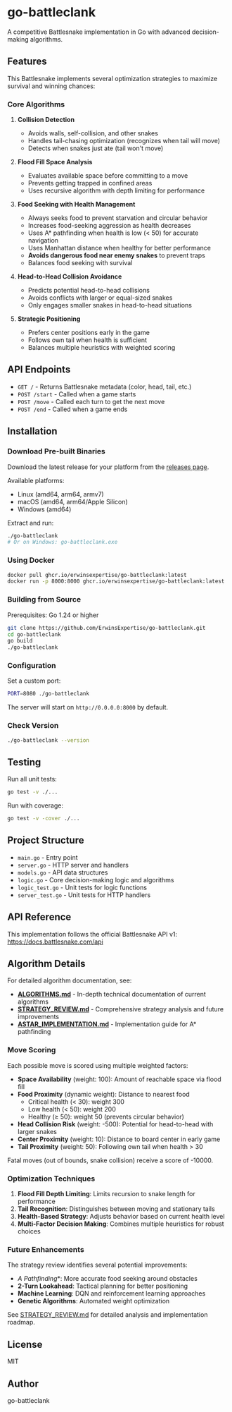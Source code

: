 # go-battleclank

A competitive Battlesnake implementation in Go with advanced decision-making algorithms.

## Features

This Battlesnake implements several optimization strategies to maximize survival and winning chances:

### Core Algorithms

1. **Collision Detection**
   - Avoids walls, self-collision, and other snakes
   - Handles tail-chasing optimization (recognizes when tail will move)
   - Detects when snakes just ate (tail won't move)

2. **Flood Fill Space Analysis**
   - Evaluates available space before committing to a move
   - Prevents getting trapped in confined areas
   - Uses recursive algorithm with depth limiting for performance

3. **Food Seeking with Health Management**
   - Always seeks food to prevent starvation and circular behavior
   - Increases food-seeking aggression as health decreases
   - Uses A* pathfinding when health is low (< 50) for accurate navigation
   - Uses Manhattan distance when healthy for better performance
   - **Avoids dangerous food near enemy snakes** to prevent traps
   - Balances food seeking with survival

4. **Head-to-Head Collision Avoidance**
   - Predicts potential head-to-head collisions
   - Avoids conflicts with larger or equal-sized snakes
   - Only engages smaller snakes in head-to-head situations

5. **Strategic Positioning**
   - Prefers center positions early in the game
   - Follows own tail when health is sufficient
   - Balances multiple heuristics with weighted scoring

## API Endpoints

- `GET /` - Returns Battlesnake metadata (color, head, tail, etc.)
- `POST /start` - Called when a game starts
- `POST /move` - Called each turn to get the next move
- `POST /end` - Called when a game ends

## Installation

### Download Pre-built Binaries

Download the latest release for your platform from the [releases page](https://github.com/ErwinsExpertise/go-battleclank/releases).

Available platforms:
- Linux (amd64, arm64, armv7)
- macOS (amd64, arm64/Apple Silicon)
- Windows (amd64)

Extract and run:
```bash
./go-battleclank
# Or on Windows: go-battleclank.exe
```

### Using Docker

```bash
docker pull ghcr.io/erwinsexpertise/go-battleclank:latest
docker run -p 8000:8000 ghcr.io/erwinsexpertise/go-battleclank:latest
```

### Building from Source

Prerequisites: Go 1.24 or higher

```bash
git clone https://github.com/ErwinsExpertise/go-battleclank.git
cd go-battleclank
go build
./go-battleclank
```

### Configuration

Set a custom port:
```bash
PORT=8080 ./go-battleclank
```

The server will start on `http://0.0.0.0:8000` by default.

### Check Version

```bash
./go-battleclank --version
```

## Testing

Run all unit tests:

```bash
go test -v ./...
```

Run with coverage:

```bash
go test -v -cover ./...
```

## Project Structure

- `main.go` - Entry point
- `server.go` - HTTP server and handlers
- `models.go` - API data structures
- `logic.go` - Core decision-making logic and algorithms
- `logic_test.go` - Unit tests for logic functions
- `server_test.go` - Unit tests for HTTP handlers

## API Reference

This implementation follows the official Battlesnake API v1:
https://docs.battlesnake.com/api

## Algorithm Details

For detailed algorithm documentation, see:
- **[ALGORITHMS.md](ALGORITHMS.md)** - In-depth technical documentation of current algorithms
- **[STRATEGY_REVIEW.md](STRATEGY_REVIEW.md)** - Comprehensive strategy analysis and future improvements
- **[ASTAR_IMPLEMENTATION.md](ASTAR_IMPLEMENTATION.md)** - Implementation guide for A* pathfinding

### Move Scoring

Each possible move is scored using multiple weighted factors:

- **Space Availability** (weight: 100): Amount of reachable space via flood fill
- **Food Proximity** (dynamic weight): Distance to nearest food
  - Critical health (< 30): weight 300
  - Low health (< 50): weight 200
  - Healthy (≥ 50): weight 50 (prevents circular behavior)
- **Head Collision Risk** (weight: -500): Potential for head-to-head with larger snakes
- **Center Proximity** (weight: 10): Distance to board center in early game
- **Tail Proximity** (weight: 50): Following own tail when health > 30

Fatal moves (out of bounds, snake collision) receive a score of -10000.

### Optimization Techniques

1. **Flood Fill Depth Limiting**: Limits recursion to snake length for performance
2. **Tail Recognition**: Distinguishes between moving and stationary tails
3. **Health-Based Strategy**: Adjusts behavior based on current health level
4. **Multi-Factor Decision Making**: Combines multiple heuristics for robust choices

### Future Enhancements

The strategy review identifies several potential improvements:
- **A* Pathfinding**: More accurate food seeking around obstacles
- **2-Turn Lookahead**: Tactical planning for better positioning
- **Machine Learning**: DQN and reinforcement learning approaches
- **Genetic Algorithms**: Automated weight optimization

See [STRATEGY_REVIEW.md](STRATEGY_REVIEW.md) for detailed analysis and implementation roadmap.

## License

MIT

## Author

go-battleclank